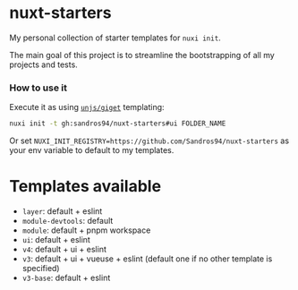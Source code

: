 # nuxt-starters
My personal collection of starter templates for `nuxi init`.

The main goal of this project is to streamline the bootstrapping of all my projects and tests.

### How to use it

Execute it as using [`unjs/giget`](https://github.com/unjs/giget) templating:
```bash
nuxi init -t gh:sandros94/nuxt-starters#ui FOLDER_NAME
```

Or set `NUXI_INIT_REGISTRY=https://github.com/Sandros94/nuxt-starters` as your env variable to default to my templates.

# Templates available

- `layer`: default + eslint
- `module-devtools`: default
- `module`: default + pnpm workspace
- `ui`: default + eslint
- `v4`: default + ui + eslint
- `v3`: default + ui + vueuse + eslint (default one if no other template is specified)
- `v3-base`: default + eslint
